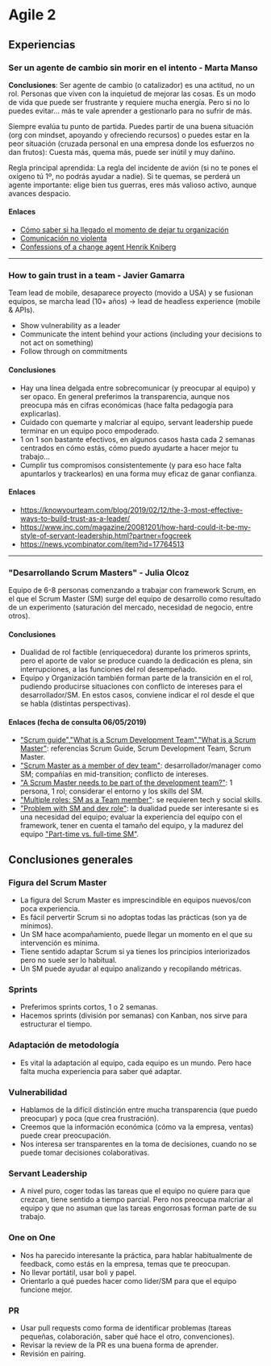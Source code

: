 # Agile 2

## Experiencias
### Ser un agente de cambio sin morir en el intento - Marta Manso
**Conclusiones**: Ser agente de cambio (o catalizador) es una actitud, no un rol. Personas que viven con la inquietud de mejorar las cosas. Es un modo de vida que puede ser frustrante y requiere mucha energía. Pero si no lo puedes evitar… más te vale aprender a gestionarlo para no sufrir de más.

Siempre evalúa tu punto de partida. Puedes partir de una buena situación (org con mindset, apoyando y ofreciendo recursos) o puedes estar en la peor situación (cruzada personal en una empresa donde los esfuerzos no dan frutos): Cuesta más, quema más, puede ser inútil y muy dañino.

Regla principal aprendida: La regla del incidente de avión (si no te pones el oxígeno tú 1º, no podrás ayudar a nadie). Si te quemas, se perderá un agente importante: elige bien tus guerras, eres más valioso activo, aunque avances despacio.

#### Enlaces
* [Cómo saber si ha llegado el momento de dejar tu organización](https://blog.coryfoy.com/2009/11/change-your-organization-or-change-your-organization/)
* [Comunicación no violenta](https://www.youtube.com/watch?v=7L3rBTChHs8)
* [Confessions of a change agent Henrik Kniberg](https://www.youtube.com/watch?v=c1W6U2duXdI)
---

### How to gain trust in a team - Javier Gamarra

Team lead de mobile, desaparece proyecto (movido a USA) y se fusionan equipos, se marcha lead (10+ años) -> lead de headless experience (mobile & APIs).

* Show vulnerability as a leader	
* Communicate the intent behind your actions (including your decisions to not act on something)
* Follow through on commitments

#### Conclusiones

* Hay una línea delgada entre sobrecomunicar (y preocupar al equipo) y ser opaco. En general preferimos la transparencia, aunque nos preocupa más en cifras económicas (hace falta pedagogía para explicarlas).
* Cuidado con quemarte y malcriar al equipo, servant leadership puede terminar en un equipo poco empoderado.
* 1 on 1 son bastante efectivos, en algunos casos hasta cada 2 semanas centrados en cómo estás, cómo puedo ayudarte a hacer mejor tu trabajo...
* Cumplir tus compromisos consistentemente (y para eso hace falta apuntarlos y trackearlos) en una forma muy eficaz de ganar confianza.

#### Enlaces

* https://knowyourteam.com/blog/2019/02/12/the-3-most-effective-ways-to-build-trust-as-a-leader/
* https://www.inc.com/magazine/20081201/how-hard-could-it-be-my-style-of-servant-leadership.html?partner=fogcreek
* https://news.ycombinator.com/item?id=17764513
---

### "Desarrollando Scrum Masters" - Julia Olcoz

Equipo de 6-8 personas comenzando a trabajar con framework Scrum, en el que el Scrum Master (SM) surge del equipo de desarrollo como resultado de un experimento (saturación del mercado, necesidad de negocio, entre otros).

#### Conclusiones

* Dualidad de rol factible (enriquecedora) durante los primeros sprints, pero el aporte de valor se produce cuando la dedicación es plena, sin interrupciones, a las funciones del rol desempeñado.
* Equipo y Organización también forman parte de la transición en el rol, pudiendo producirse situaciones con conflicto de intereses para el desarrollador/SM. En estos casos, conviene indicar el rol desde el que se habla (distintas perspectivas).

#### Enlaces (fecha de consulta 06/05/2019)

* ["Scrum guide"](https://www.scrum.org/resources/scrum-guide),["What is a Scrum Development Team"](https://www.scrum.org/resources/what-is-a-scrum-development-team),["What is a Scrum Master"](https://www.scrum.org/resources/what-is-a-scrum-master): referencias Scrum Guide, Scrum Development Team, Scrum Master.
* ["Scrum Master as a member of dev team"](https://www.scrum.org/forum/scrum-forum/5887/scrum-master-member-development-team): desarrollador/manager como SM; compañías en mid-transition; conflicto de intereses.
* ["A Scrum Master needs to be part of the development team?"](https://medium.com/serious-scrum/a-scrum-master-needs-to-be-part-of-the-development-team-de56fecd2a47): 1 persona, 1 rol; considerar el entorno y los skills del SM.
* ["Multiple roles: SM as a Team member"](https://www.agilealliance.org/resources/experience-reports/multiple-roles-scrum-master-as-a-team-member/): se requieren tech y social skills.
* ["Problem with SM and dev role"](http://adaptagility.co.uk/can-the-scrum-master-also-be-a-developer): la dualidad puede ser interesante si es una necesidad del equipo; evaluar la experiencia del equipo con el framework, tener en cuenta el tamaño del equipo, y la madurez del equipo ["Part-time vs. full-time SM"](https://dzone.com/articles/part-time-vs-full-time-scrum-master).

## Conclusiones generales

### Figura del Scrum Master

* La figura del Scrum Master es imprescindible en equipos nuevos/con poca experiencia. 
* Es fácil pervertir Scrum si no adoptas todas las prácticas (son ya de mínimos). 
* Un SM hace acompañamiento, puede llegar un momento en el que su intervención es mínima. 
* Tiene sentido adaptar Scrum si ya tienes los principios interiorizados pero no suele ser lo habitual.
* Un SM puede ayudar al equipo analizando y recopilando métricas.

### Sprints

* Preferimos sprints cortos, 1 o 2 semanas.
* Hacemos sprints (división por semanas) con Kanban, nos sirve para estructurar el tiempo.

### Adaptación de metodología

* Es vital la adaptación al equipo, cada equipo es un mundo. Pero hace falta mucha experiencia para saber qué adaptar.

### Vulnerabilidad

* Hablamos de la difícil distinción entre mucha transparencia (que puedo preocupar) y poca (que crea frustración).
* Creemos que la información económica (cómo va la empresa, ventas) puede crear preocupación.
* Nos interesa ser transparentes en la toma de decisiones, cuando no se puede tomar decisiones colaborativas.

### Servant Leadership

* A nivel puro, coger todas las tareas que el equipo no quiere para que crezcan, tiene sentido a tiempo parcial. Pero nos preocupa malcriar al equipo y que no asuman que las tareas engorrosas forman parte de su trabajo.

### One on One

* Nos ha parecido interesante la práctica, para hablar habitualmente de feedback, como estás en la empresa, temas que te preocupan.
* No llevar portátil, usar boli y papel.
* Orientarlo a qué puedes hacer como líder/SM para que el equipo funcione mejor.

### PR

* Usar pull requests como forma de identificar problemas (tareas pequeñas, colaboración, saber qué hace el otro, convenciones).
* Revisar la review de la PR es una buena forma de aprender.
* Revisión en pairing.
